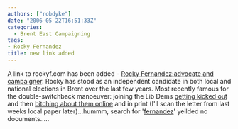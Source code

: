 ```yaml
---
authors: ["robdyke"]
date: "2006-05-22T16:51:33Z"
categories:
  - Brent East Campaigning
tags:
- Rocky Fernandez
title: new link added
---
```

A link to rockyf.com has been added - [Rocky Fernandez:advocate and campaigner](http://www.rockyf.com/index.htm). Rocky has stood as an independent candidate in both local and national elections in Brent over the last few years. Most recently famous for the double-switchback manoeuver: joining the Lib Dems [getting kicked out](http://www.wbtimes.co.uk/search/story.aspx?brand=WKCOnline&#038;category=News&#038;itemid=WeED03%20May%202006%2018:55:00:423&#038;tBrand=WKCOnline&#038;tCategory=search) and then [bitching about them online](http://www.rockyf.com/liberal_democrats.htm) and in print (I'll scan the letter from last weeks local paper later)...hummm, search for '[fernandez](http://www.brentlibdems.org.uk/search.php?query=fernandez)' yeilded no documents.....
